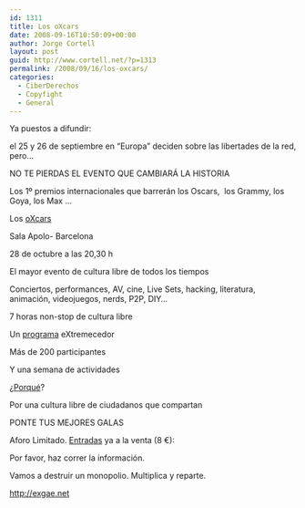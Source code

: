 ```yaml
---
id: 1311
title: Los oXcars
date: 2008-09-16T10:50:09+00:00
author: Jorge Cortell
layout: post
guid: http://www.cortell.net/?p=1313
permalink: /2008/09/16/los-oxcars/
categories:
  - CiberDerechos
  - Copyfight
  - General
---
```

Ya puestos a difundir:

el 25 y 26 de septiembre en &#8220;Europa&#8221; deciden sobre las libertades de la red, pero&#8230;

NO TE PIERDAS EL EVENTO QUE CAMBIARÁ LA HISTORIA

Los 1º premios internacionales que barrerán los Oscars,  los Grammy, los Goya, los Max …

Los <a title="oXcars" href="http://exgae.net/los-oxcars" target="_blank">oXcars</a>

Sala Apolo- Barcelona
  
28 de octubre a las 20,30 h

El mayor evento de cultura libre de todos los tiempos

Conciertos, performances, AV, cine, Live Sets, hacking, literatura, animación, videojuegos, nerds, P2P, DIY&#8230;

7 horas non-stop de cultura libre

Un <a title="programa" href="http://exgae.net/los-oxcars/programa" target="_blank">programa</a> eXtremecedor

Más de 200 participantes

Y una semana de actividades

¿<a title="SGAE avaricia" href="http://exgae.net/la-avaricia" target="_blank">Porqué</a>?

Por una cultura libre de ciudadanos que compartan

PONTE TUS MEJORES GALAS

Aforo Limitado. <a title="entradas" href="http://www.codetickets.com/sala-apolo/es/sala-apolo.com/14/" target="_blank">Entradas</a> ya a la venta (8 €):

Por favor, haz correr la información.
  
Vamos a destruir un monopolio. Multiplica y reparte.
  
<a title="exgae" href="http://exgae.net" target="_blank">http://exgae.net</a>